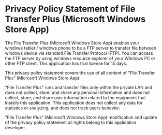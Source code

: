 # Privacy Policy Statement of File Transfer Plus (Microsoft Windows Store App)

The File Transfer Plus (Microsoft Windows Store App) enables your windows tablet / windows phone to be a FTP server to transfer file between windows device via standard File Transfer Protocol (FTP). You can access the FTP server by using windows resource explorer of your Windows PC or other FTP client. This application has trial license for 15 days.

This privacy policy statement covers the use of all content of "File Transfer Plus" (Microsoft Windows Store App).

"File Transfer Plus" runs and transfer files only within the private LAN and does not collect, store, and share any personal information and does not collect, store, and share user information related to the equipment that installs this application. This application does not collect any data for statistics or analyzing, and does not track users behavior.

"File Transfer Plus" (Microsoft Windows Store App) modification and update of the privacy policy statement all rights belong to this application developer.
